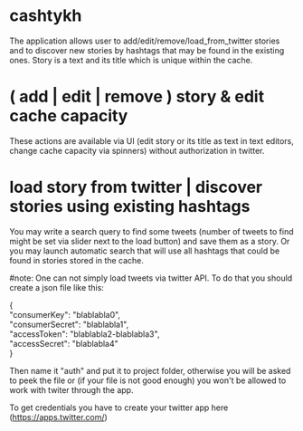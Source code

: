# cashtykh

The application allows user to add/edit/remove/load_from_twitter stories and to discover new stories by hashtags that may be found in the existing ones. Story is a text and its title which is unique within the cache.

# ( add | edit | remove ) story & edit cache capacity
These actions are available via UI (edit story or its title as text in text editors, change cache capacity via spinners) without authorization in twitter.

# load story from twitter | discover stories using existing hashtags
You may write a search query to find some tweets (number of tweets to find might be set via slider next to the load button) and save them as a story. Or you may launch automatic search that will use all hashtags that could be found in stories stored in the cache.


#note:
One can not simply load tweets via twitter API.
To do that you should create a json file like this:

{<br/>
  "сonsumerKey": "blablabla0", <br/>
  "сonsumerSecret": "blablabla1", <br/>
  "accessToken": "blablabla2-blablabla3", <br/>
  "accessSecret": "blablabla4" <br/>
}

Then name it "auth" and put it to project folder, otherwise you will be asked to peek the file or (if your file is not good enough) you won't be allowed to work with twiter through the app.

To get credentials you have to create your twitter app here (https://apps.twitter.com/)
